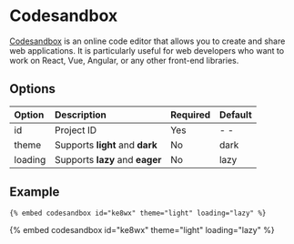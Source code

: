 # Codesandbox

[Codesandbox](https://codesandbox.io) is an online code editor that allows you to create and share web applications. It is particularly useful for web developers who want to work on React, Vue, Angular, or any other front-end libraries.

## Options

| Option  | Description                     | Required | Default |
| :------ | :------------------------------ | :------- | :------ |
| id      | Project ID                      | Yes      | - -     |
| theme   | Supports **light** and **dark** | No       | dark    |
| loading | Supports **lazy** and **eager** | No       | lazy    |

## Example

<!-- embed ignore begin -->

```text
{% embed codesandbox id="ke8wx" theme="light" loading="lazy" %}
```

<!-- embed ignore end -->

{% embed codesandbox id="ke8wx" theme="light" loading="lazy" %}
